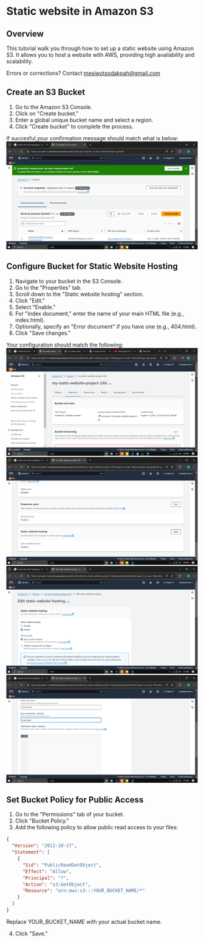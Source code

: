# Static website in Amazon S3
## Overview
This tutorial walk you through how to set up a static website using Amazon S3. It allows you to host a website with AWS, providing high availability and scalability.

Errors or corrections? Contact
mesiwotsodakpah@gmail.com 

## Create an S3 Bucket
1. Go to the Amazon S3 Console.
2. Click on "Create bucket."
3. Enter a global unique bucket name and select a region.
4. Click "Create bucket" to complete the process.

If succesful,your confirmation message should match what is below:
![Diagram](https://github.com/Mesiwotso-Gloria/S3-Project/blob/main/images/Screenshot.png?raw=true)

## Configure Bucket for Static Website Hosting
1. Navigate to your bucket in the S3 Console.
2. Go to the "Properties" tab.
3. Scroll down to the "Static website hosting" section.
4. Click "Edit."
5. Select "Enable."
6. For "Index document," enter the name of your main HTML file (e.g., index.html).
7. Optionally, specify an "Error document" if you have one (e.g., 404.html).
8. Click "Save changes."

Your configuration should match the following:
![Diagram](https://github.com/Mesiwotso-Gloria/S3-Project/blob/main/images/Screenshot%20(389).png?raw=true)
![Diagram](https://github.com/Mesiwotso-Gloria/S3-Project/blob/main/images/Screenshot%20(372).png?raw=true)
![Diagram](
https://github.com/Mesiwotso-Gloria/S3-Project/blob/main/images/Screenshot%20(373).png?raw=true)
![Diagram](https://github.com/Mesiwotso-Gloria/S3-Project/blob/main/images/Screenshot%20(374).png?raw=true)

## Set Bucket Policy for Public Access
1. Go to the "Permissions" tab of your bucket.
2. Click "Bucket Policy."
3. Add the following policy to allow public read access to your files:
   
```json
{
  "Version": "2012-10-17",
  "Statement": [
    {
      "Sid": "PublicReadGetObject",
      "Effect": "Allow",
      "Principal": "*",
      "Action": "s3:GetObject",
      "Resource": "arn:aws:s3:::YOUR_BUCKET_NAME/*"
    }
  ]
}

```
Replace YOUR_BUCKET_NAME with your actual bucket name.

4. Click "Save."

